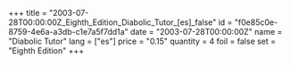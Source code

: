 +++
title = "2003-07-28T00:00:00Z_Eighth_Edition_Diabolic_Tutor_[es]_false"
id = "f0e85c0e-8759-4e6a-a3db-c1e7a5f7dd1a"
date = "2003-07-28T00:00:00Z"
name = "Diabolic Tutor"
lang = ["es"]
price = "0.15"
quantity = 4
foil = false
set = "Eighth Edition"
+++
